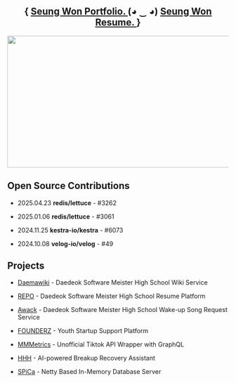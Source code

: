 <aside>
  <p>
    <h1 align="center">
      {
        <a href="https://seungwon-desktop.notion.site/portfolio">Seung Won Portfolio. </a>
        (◕ ‿ ◕)
        <a href="https://www.dsm-repo.com/resume_viewer/66dc4344fcaf9157ccc2e3fd">Seung Won Resume. </a>
      }
    </h1>
  </p>
</aside>


<aside>
<p align="center">
<a href="https://github.com/devxb/gitanimals">
<img
  src="https://render.gitanimals.org/farms/ori0o0p"
  width="600"
  height="300"
/>
</a>
<p/>
<aside/>

## Open Source Contributions

- 2025.04.23 **redis/lettuce** - #3262
  
- 2025.01.06 **redis/lettuce** - #3061

- 2024.11.25 **kestra-io/kestra** - #6073

- 2024.10.08 **velog-io/velog** - #49

## Projects

- [Daemawiki](https://github.com/Daemawiki) - Daedeok Software Meister High School Wiki Service

- [REPO](https://github.com/DSM-Repo) - Daedeok Software Meister High School Resume Platform

- [Awack](https://github.com/A-wack) - Daedeok Software Meister High School Wake-up Song Request Service

- [FOUNDERZ](https://github.com/teamFOUNDERZ) - Youth Startup Support Platform

- [MMMetrics](https://github.com/MMMetrics) - Unofficial Tiktok API Wrapper with GraphQL

- [HHH](https://github.com/Hurts-Hearts-Healing) - AI-powered Breakup Recovery Assistant

- [SPiCa](https://github.com/spica-io) - Netty Based In-Memory Database Server

